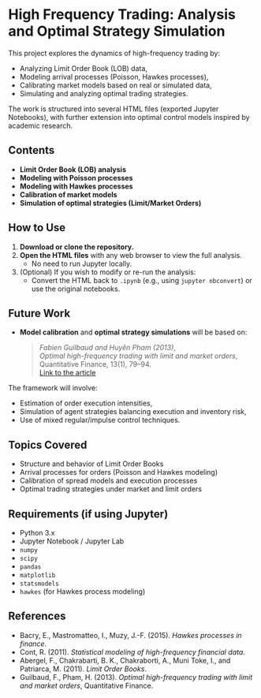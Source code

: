 # High Frequency Trading: Analysis and Optimal Strategy Simulation

This project explores the dynamics of high-frequency trading by:
- Analyzing Limit Order Book (LOB) data,
- Modeling arrival processes (Poisson, Hawkes processes),
- Calibrating market models based on real or simulated data,
- Simulating and analyzing optimal trading strategies.

The work is structured into several HTML files (exported Jupyter Notebooks), with further extension into optimal control models inspired by academic research.

## Contents

- **Limit Order Book (LOB) analysis**
- **Modeling with Poisson processes**
- **Modeling with Hawkes processes**
- **Calibration of market models**
- **Simulation of optimal strategies (Limit/Market Orders)**

## How to Use

1. **Download or clone the repository.**
2. **Open the HTML files** with any web browser to view the full analysis.
   - No need to run Jupyter locally.
3. (Optional) If you wish to modify or re-run the analysis:
   - Convert the HTML back to `.ipynb` (e.g., using `jupyter nbconvert`) or use the original notebooks.

## Future Work

- **Model calibration** and **optimal strategy simulations** will be based on:
  > *Fabien Guilbaud and Huyên Pham (2013)*,  
  > *Optimal high-frequency trading with limit and market orders*,  
  > Quantitative Finance, 13(1), 79–94.  
  > [Link to the article](https://doi.org/10.1080/14697688.2012.708779)

The framework will involve:
- Estimation of order execution intensities,
- Simulation of agent strategies balancing execution and inventory risk,
- Use of mixed regular/impulse control techniques.

## Topics Covered

- Structure and behavior of Limit Order Books
- Arrival processes for orders (Poisson and Hawkes modeling)
- Calibration of spread models and execution processes
- Optimal trading strategies under market and limit orders

## Requirements (if using Jupyter)

- Python 3.x
- Jupyter Notebook / Jupyter Lab
- `numpy`
- `scipy`
- `pandas`
- `matplotlib`
- `statsmodels`
- `hawkes` (for Hawkes process modeling)

## References

- Bacry, E., Mastromatteo, I., Muzy, J.-F. (2015). *Hawkes processes in finance*.
- Cont, R. (2011). *Statistical modeling of high-frequency financial data*.
- Abergel, F., Chakrabarti, B. K., Chakraborti, A., Muni Toke, I., and Patriarca, M. (2011). *Limit Order Books*.
- Guilbaud, F., Pham, H. (2013). *Optimal high-frequency trading with limit and market orders*, Quantitative Finance.
